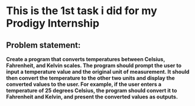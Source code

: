 <h1>This is the 1st task i did for my Prodigy Internship</h1>

<h2>Problem statement:</h2> 
<p><b>Create a program that converts temperatures between Celsius, Fahrenheit, and Kelvin scales. The program should prompt the user to input a temperature value and the original unit of measurement. It should then convert the temperature to the other two units and display the converted values to the user. For example, if the user enters a temperature of 25 degrees Celsius, the program should convert it to Fahrenheit and Kelvin, and present the converted values as outputs.</b></p>
